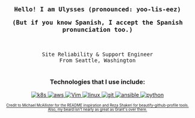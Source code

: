 <!-- Intro  -->
<h3 align="center">
    <samp>Hello!
        <b>I am Ulysses (pronounced: yoo-lis-eez)</b>
      <p>(But if you know Spanish, I accept the Spanish pronunciation too.)</b>
    </samp>
</h3>
<br>

<p align="center">
    <!-- Organization  -->
    <samp>
        Site Reliability & Support Engineer
        <br>
        From Seattle, Washington
        <br>
        <br>
    </samp>
</p>

<h3 align="center">Technologies that I use include:</h3>
<p align="center">
    <!-- k8s -->
    <a href="#" target="_blank"><img alt="k8s" src="https://img.shields.io/badge/kubernetes-%23326ce5.svg?style=for-the-badge&logo=kubernetes&logoColor=white">
    <!-- AWS -->
    <a href="#" target="_blank"><img alt="aws" src="https://img.shields.io/badge/AWS-%23FF9900.svg?style=for-the-badge&logo=amazon-aws&logoColor=white">
    <!-- vim  -->
    <a href="#" target="_blank"><img alt="Vim" src="https://img.shields.io/badge/VIM-11AB00.svg?style=for-the-badge&logo=vim&logoColor=white">
    </a>
    <!-- linux  -->
    <a href="#" target="_blank"><img alt="linux" src="https://img.shields.io/badge/Linux-FCC624?style=for-the-badge&logo=linux&logoColor=black">
    </a>
    <!-- git  -->
    <a href="#" target="_blank"><img alt="git" src="https://img.shields.io/badge/Git-F05032?style=for-the-badge&logo=Git&logoColor=white">
    </a>  
    <!-- ansible -->
    <a href="#" target="_blank"><img alt="ansible" src="https://img.shields.io/badge/ansible-%231A1918.svg?style=for-the-badge&logo=ansible&logoColor=white")
    </a>    
    <!-- python -->
    <a href="#" target="_blank"><img alt="python" src="https://img.shields.io/badge/python-3670A0?style=for-the-badge&logo=python&logoColor=white")
    </a>
</p>



      
<p align="center"><sub><sup>Credit to Michael McAllister for the README inspiration and Reza Shakeri for beautify-github-profile tools.<br>Also, my beard isn't nearly as great as Grant's over there.</sup></sub></p>


